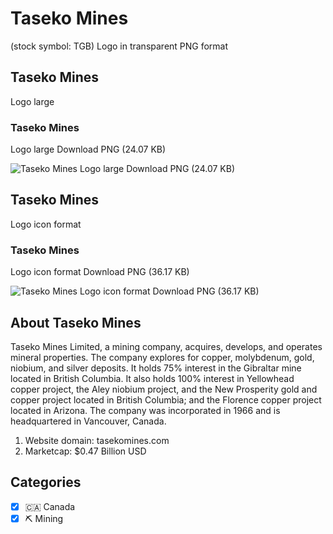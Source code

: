 # Taseko Mines
 (stock symbol: TGB) Logo in transparent PNG format

## Taseko Mines
 Logo large

### Taseko Mines
 Logo large Download PNG (24.07 KB)

![Taseko Mines
 Logo large Download PNG (24.07 KB)](/img/orig/TGB_BIG-10226772.png)

## Taseko Mines
 Logo icon format

### Taseko Mines
 Logo icon format Download PNG (36.17 KB)

![Taseko Mines
 Logo icon format Download PNG (36.17 KB)](/img/orig/TGB-a00c378b.png)

## About Taseko Mines


Taseko Mines Limited, a mining company, acquires, develops, and operates mineral properties. The company explores for copper, molybdenum, gold, niobium, and silver deposits. It holds 75% interest in the Gibraltar mine located in British Columbia. It also holds 100% interest in Yellowhead copper project, the Aley niobium project, and the New Prosperity gold and copper project located in British Columbia; and the Florence copper project located in Arizona. The company was incorporated in 1966 and is headquartered in Vancouver, Canada.

1. Website domain: tasekomines.com
2. Marketcap: $0.47 Billion USD


## Categories
- [x] 🇨🇦 Canada
- [x] ⛏️ Mining
